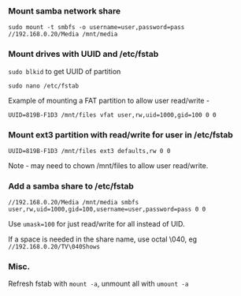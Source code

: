 ### Mount samba network share

`sudo mount -t smbfs -o username=user,password=pass //192.168.0.20/Media /mnt/media`

### Mount drives with UUID and /etc/fstab

`sudo blkid` to get UUID of partition

`sudo nano /etc/fstab`

Example of mounting a FAT partition to allow user read/write -

`UUID=819B-F1D3 /mnt/files vfat user,rw,uid=1000,gid=100 0 0`

### Mount ext3 partition with read/write for user in /etc/fstab

`UUID=819B-F1D3 /mnt/files ext3 defaults,rw 0 0`

Note - may need to chown /mnt/files to allow user read/write.

### Add a samba share to /etc/fstab

`//192.168.0.20/Media /mnt/media smbfs user,rw,uid=1000,gid=100,username=user,password=pass 0 0`

Use `umask=100` for just read/write for all instead of UID.

If a space is needed in the share name, use octal \040, eg `//192.168.0.20/TV\040Shows`

### Misc.

Refresh fstab with `mount -a`, unmount all with `umount -a`
